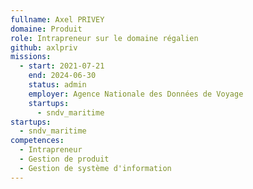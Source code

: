 ```yaml
---
fullname: Axel PRIVEY
domaine: Produit
role: Intrapreneur sur le domaine régalien
github: axlpriv
missions:
  - start: 2021-07-21
    end: 2024-06-30
    status: admin
    employer: Agence Nationale des Données de Voyage
    startups:
      - sndv_maritime
startups:
  - sndv_maritime
competences:
  - Intrapreneur
  - Gestion de produit
  - Gestion de système d'information
---
```

